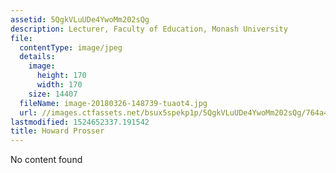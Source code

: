 ```yaml
---
assetid: 5QgkVLuUDe4YwoMm202sQg
description: Lecturer, Faculty of Education, Monash University
file:
  contentType: image/jpeg
  details:
    image:
      height: 170
      width: 170
    size: 14407
  fileName: image-20180326-148739-tuaot4.jpg
  url: //images.ctfassets.net/bsux5spekp1p/5QgkVLuUDe4YwoMm202sQg/764a4dfa00bc1e47e24bd96be1628fef/image-20180326-148739-tuaot4.jpg
lastmodified: 1524652337.191542
title: Howard Prosser
---
```

No content found